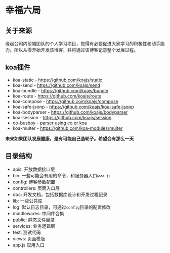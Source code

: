 # 幸福六局

## 关于来源
缘起公司内前端团队的个人学习项目，觉得有必要促进大家学习的积极性和动手能力。所以从零开始开发该博客，并将通过该博客记录整个发展过程。

## koa插件

* koa-static - https://github.com/koajs/static
* koa-send - https://github.com/koajs/send
* koa-bundle - https://github.com/koajs/bundle
* koa-route - https://github.com/koajs/route
* koa-compose - https://github.com/koajs/compose
* koa-safe-jsonp - https://github.com/koajs/koa-safe-jsonp
* koa-bodyparser - https://github.com/koajs/bodyparser
* koa-session - https://github.com/koajs/session
* co-busboy -  [parser using co or koa](https://github.com/cojs/busboy.multipart)
* koa-multer - https://github.com/koa-modules/multer 

**未来如果团队发展健康，是有可能自己造轮子。希望会有那么一天**

## 目录结构
* apis: 开放数据接口层
* bin: 一些可能会有用的命令，和服务器入口`www.js`
* config: 博客参数配置
* controllers: 页面入口层
* doc: 开发文档，包括数据库设计和开发过程记录
* lib: 一些公共库
* log: 默认日志目录，可通过`config`目录的配置修改
* middlewares: 中间件合集
* public: 静态文件目录
* services: 业务逻辑层
* test: 测试代码
* views: 页面模版
* app.js 应用入口

